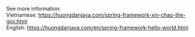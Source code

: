 See more information:<br />
Vietnamese: https://huongdanjava.com/spring-framework-xin-chao-the-gioi.html<br />
English: https://huongdanjava.com/en/spring-framework-hello-world.html